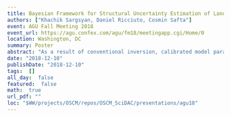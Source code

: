 ```yaml
---
title: Bayesian Framework for Structural Uncertainty Estimation of Land Models
authors: ["Khachik Sargsyan, Daniel Ricciuto, Cosmin Safta"]
event: AGU Fall Meeting 2018	
event_url: https://agu.confex.com/agu/fm18/meetingapp.cgi/Home/0
location: Washington, DC
summary: Poster
abstract: "As a result of conventional inversion, calibrated model parameters are often biased due to unaccounted structural errors. Consequently, the calibrated models have deficient predictive skills due to overconfident and biased inputs. For example, in climate models, structural errors are known to be the largest contributors of predictive uncertainty budget. While augmenting model outputs with statistical correction terms may remove the predictive bias, it can also violate physical laws, or make the calibrated model ineffective for predicting non-observable quantities of interest.<br><br>This work will present a framework for representing, quantifying and propagating uncertainties due to model structural errors by embedding stochastic correction terms in the model. Stochastic correction is inferred together with the physical parameters in an inverse modeling task via Bayesian inference and Markov chain Monte Carlo, while likelihood construction and uncertainty propagation benefit from forward modeling tasks of surrogate construction and sensitivity analysis via Polynomial Chaos expansions. The embedded correction approach ensures physical constraints are satisfied, and renders calibrated model predictions meaningful and robust with respect to structural errors. Furthermore, the approach allows differentiating model structural deficiencies from errors associated with data acquisition.<br><br>The developed inverse/forward UQ workflow is implemented in UQ Toolkit (www.sandia.gov/uqtoolkit). We will demonstrate the application of the methodology on E3SM Land Model given measurements obtained at select FLUXNET sites.<br><br><br>"
date: "2018-12-10"
publishDate: "2018-12-10"
tags:  []
all_day:  false
featured:  false
math:  true
url_pdf: ""
loc: "$WW/projects/OSCM/repos/OSCM_SciDAC/presentations/agu18"
---
```

